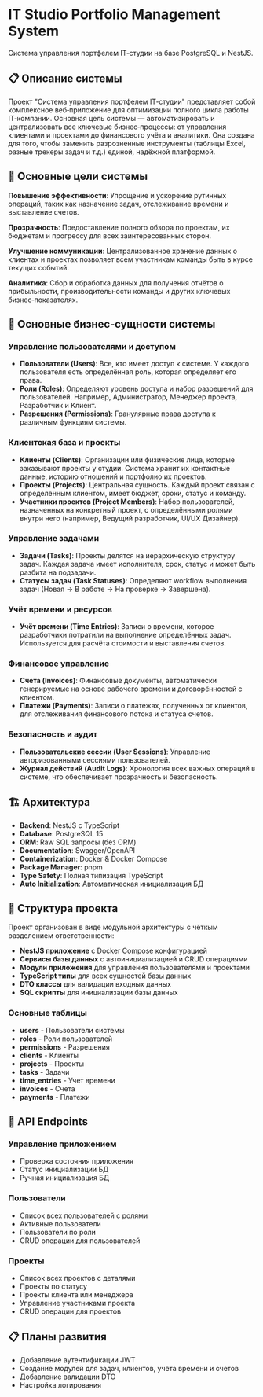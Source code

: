 # IT Studio Portfolio Management System

Система управления портфелем IT‑студии на базе PostgreSQL и NestJS.

## 📋 Описание системы

Проект "Система управления портфелем IT‑студии" представляет собой комплексное веб‑приложение для оптимизации полного цикла работы IT‑компании. Основная цель системы — автоматизировать и централизовать все ключевые бизнес‑процессы: от управления клиентами и проектами до финансового учёта и аналитики. Она создана для того, чтобы заменить разрозненные инструменты (таблицы Excel, разные трекеры задач и т.д.) единой, надёжной платформой.

## 🎯 Основные цели системы

**Повышение эффективности**: Упрощение и ускорение рутинных операций, таких как назначение задач, отслеживание времени и выставление счетов.

**Прозрачность**: Предоставление полного обзора по проектам, их бюджетам и прогрессу для всех заинтересованных сторон.

**Улучшение коммуникации**: Централизованное хранение данных о клиентах и проектах позволяет всем участникам команды быть в курсе текущих событий.

**Аналитика**: Сбор и обработка данных для получения отчётов о прибыльности, производительности команды и других ключевых бизнес‑показателях.

## 💼 Основные бизнес‑сущности системы

### Управление пользователями и доступом
- **Пользователи (Users)**: Все, кто имеет доступ к системе. У каждого пользователя есть определённая роль, которая определяет его права.
- **Роли (Roles)**: Определяют уровень доступа и набор разрешений для пользователей. Например, Администратор, Менеджер проекта, Разработчик и Клиент.
- **Разрешения (Permissions)**: Гранулярные права доступа к различным функциям системы.

### Клиентская база и проекты
- **Клиенты (Clients)**: Организации или физические лица, которые заказывают проекты у студии. Система хранит их контактные данные, историю отношений и портфолио их проектов.
- **Проекты (Projects)**: Центральная сущность. Каждый проект связан с определённым клиентом, имеет бюджет, сроки, статус и команду.
- **Участники проектов (Project Members)**: Набор пользователей, назначенных на конкретный проект, с определёнными ролями внутри него (например, Ведущий разработчик, UI/UX Дизайнер).

### Управление задачами
- **Задачи (Tasks)**: Проекты делятся на иерархическую структуру задач. Каждая задача имеет исполнителя, срок, статус и может быть разбита на подзадачи.
- **Статусы задач (Task Statuses)**: Определяют workflow выполнения задач (Новая → В работе → На проверке → Завершена).

### Учёт времени и ресурсов
- **Учёт времени (Time Entries)**: Записи о времени, которое разработчики потратили на выполнение определённых задач. Используется для расчёта стоимости и выставления счетов.

### Финансовое управление
- **Счета (Invoices)**: Финансовые документы, автоматически генерируемые на основе рабочего времени и договорённостей с клиентом.
- **Платежи (Payments)**: Записи о платежах, полученных от клиентов, для отслеживания финансового потока и статуса счетов.

### Безопасность и аудит
- **Пользовательские сессии (User Sessions)**: Управление авторизованными сессиями пользователей.
- **Журнал действий (Audit Logs)**: Хронология всех важных операций в системе, что обеспечивает прозрачность и безопасность.


## 🏗️ Архитектура

- **Backend**: NestJS с TypeScript
- **Database**: PostgreSQL 15
- **ORM**: Raw SQL запросы (без ORM)
- **Documentation**: Swagger/OpenAPI
- **Containerization**: Docker & Docker Compose
- **Package Manager**: pnpm
- **Type Safety**: Полная типизация TypeScript
- **Auto Initialization**: Автоматическая инициализация БД

## 📁 Структура проекта

Проект организован в виде модульной архитектуры с чёткым разделением ответственности:
- **NestJS приложение** с Docker Compose конфигурацией
- **Сервисы базы данных** с автоинициализацией и CRUD операциями
- **Модули приложения** для управления пользователями и проектами
- **TypeScript типы** для всех сущностей базы данных
- **DTO классы** для валидации входных данных
- **SQL скрипты** для инициализации базы данных

### Основные таблицы

- **users** - Пользователи системы
- **roles** - Роли пользователей
- **permissions** - Разрешения
- **clients** - Клиенты
- **projects** - Проекты
- **tasks** - Задачи
- **time_entries** - Учет времени
- **invoices** - Счета
- **payments** - Платежи


## 🔧 API Endpoints

### Управление приложением
- Проверка состояния приложения
- Статус инициализации БД
- Ручная инициализация БД

### Пользователи
- Список всех пользователей с ролями
- Активные пользователи
- Пользователи по роли
- CRUD операции для пользователей

### Проекты
- Список всех проектов с деталями
- Проекты по статусу
- Проекты клиента или менеджера
- Управление участниками проекта
- CRUD операции для проектов

## 📋 Планы развития

- Добавление аутентификации JWT
- Создание модулей для задач, клиентов, учёта времени и счетов
- Добавление валидации DTO
- Настройка логирования
